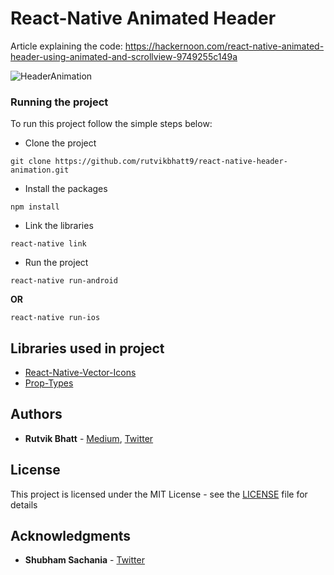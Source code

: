 # React-Native Animated Header

Article explaining the code: https://hackernoon.com/react-native-animated-header-using-animated-and-scrollview-9749255c149a

![HeaderAnimation](screenshot/screenshot.gif)


### Running the project

To run this project follow the simple steps below:
* Clone the project
```
git clone https://github.com/rutvikbhatt9/react-native-header-animation.git
```
* Install the packages
```
npm install
```
* Link the libraries
```
react-native link
```
* Run the project
```
react-native run-android
```
**OR**
```
react-native run-ios
```

## Libraries used in project

* [React-Native-Vector-Icons](https://github.com/oblador/react-native-vector-icons) 
* [Prop-Types](https://github.com/facebook/prop-types)


## Authors

* **Rutvik Bhatt** - [Medium](https://medium.com/@rutvikbhatt9), [Twitter](https://twitter.com/rutvik_bhatt)


## License

This project is licensed under the MIT License - see the [LICENSE](LICENSE) file for details

## Acknowledgments
 
* **Shubham Sachania** - [Twitter](https://www.twitter.com/Ss70550841)

